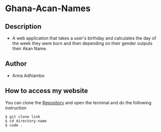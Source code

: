 # Ghana-Acan-Names
## Description
*  A web application that takes a user's birthday and calculates the day of the week they were born and then depending on their gender outputs their Akan Name. 
## Author
* Anna Adhiambo
## How to access my website
You can clone the [Repository](https://github.com/annaadhiambo/Ghana-Acan-Names.git) and open the terminal and do the following instruction
```
$ git clone link
$ cd directory-name
$ code .
```